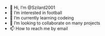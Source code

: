 - 👋 Hi, I’m @Szilard2001
- 👀 I’m interested in football
- 🌱 I’m currently learning codeing
- 💞️ I’m looking to collaborate on many projects
- 📫 How to reach me by email

<!---
Szilard2001/Szilard2001 is a ✨ special ✨ repository because its `README.md` (this file) appears on your GitHub profile.
You can click the Preview link to take a look at your changes.
--->

